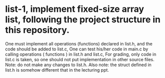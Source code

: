 # list-1, implement fixed-size array list, following the project structure in this repository.
One must implement all operations (functions) declared in list.h,
and the code should be added to list.c, 
One can test his/her code in main.c by calling operations ( functions ) in list.h and list.c,
For grading, only code in list.c is taken, so one should not put implementation in other source files.
Note: do not make any changes to list.h.
Also note: the struct defined in list.h is somehow different that in the lecturing ppt. 

